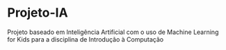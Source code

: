 # Projeto-IA
Projeto baseado em Inteligência Artificial com o uso de Machine Learning for Kids para a disciplina de Introdução à Computação
